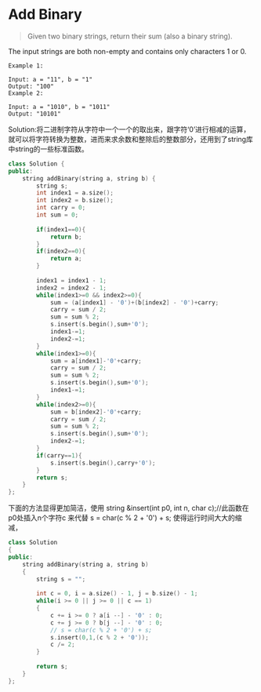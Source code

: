 Add Binary
===

>Given two binary strings, return their sum (also a binary string).

The input strings are both non-empty and contains only characters 1 or 0.
```
Example 1:

Input: a = "11", b = "1"
Output: "100"
Example 2:

Input: a = "1010", b = "1011"
Output: "10101"
```
Solution:将二进制字符从字符中一个一个的取出来，跟字符‘0’进行相减的运算，就可以将字符转换为整数，进而来求余数和整除后的整数部分，还用到了string库中string的一些标准函数。

```C++
class Solution {
public:
    string addBinary(string a, string b) {
        string s;
        int index1 = a.size();
        int index2 = b.size();
        int carry = 0;
        int sum = 0;
        
        if(index1==0){
            return b;
        }
        if(index2==0){
            return a;
        }
        
        index1 = index1 - 1;
        index2 = index2 - 1;
        while(index1>=0 && index2>=0){
            sum = (a[index1] - '0')+(b[index2] - '0')+carry;
            carry = sum / 2;
            sum = sum % 2;
            s.insert(s.begin(),sum+'0');
            index1-=1;
            index2-=1;
        }
        while(index1>=0){
            sum = a[index1]-'0'+carry;
            carry = sum / 2;
            sum = sum % 2;
            s.insert(s.begin(),sum+'0');
            index1-=1;
        }
        while(index2>=0){
            sum = b[index2]-'0'+carry;
            carry = sum / 2;
            sum = sum % 2;
            s.insert(s.begin(),sum+'0');
            index2-=1;
        }
        if(carry==1){
            s.insert(s.begin(),carry+'0');
        }
        return s;
    }
};
```
下面的方法显得更加简洁，使用 string &insert(int p0, int n, char c);//此函数在p0处插入n个字符c
来代替 s = char(c % 2 + '0') + s; 使得运行时间大大的缩减，
```C++
class Solution
{
public:
    string addBinary(string a, string b)
    {
        string s = "";
        
        int c = 0, i = a.size() - 1, j = b.size() - 1;
        while(i >= 0 || j >= 0 || c == 1)
        {
            c += i >= 0 ? a[i --] - '0' : 0;
            c += j >= 0 ? b[j --] - '0' : 0;
            // s = char(c % 2 + '0') + s;
            s.insert(0,1,(c % 2 + '0'));
            c /= 2;
        }
        
        return s;
    }
};
```